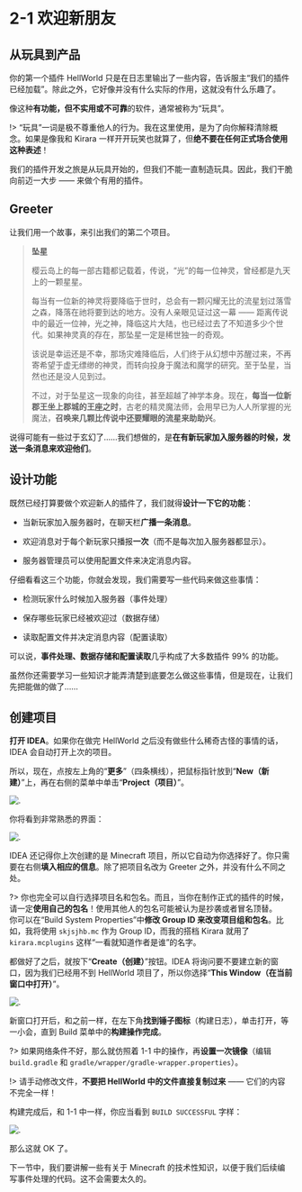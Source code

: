 # 2-1 欢迎新朋友

## 从玩具到产品

你的第一个插件 HellWorld 只是在日志里输出了一些内容，告诉服主“我们的插件已经加载”。除此之外，它好像并没有什么实际的作用，这就没有什么乐趣了。

像这种**有功能，但不实用或不可靠**的软件，通常被称为“玩具”。

!> “玩具”一词是极不尊重他人的行为。我在这里使用，是为了向你解释清除概念。如果是像我和 Kirara 一样开开玩笑也就算了，但**绝不要在任何正式场合使用这种表述**！

我们的插件开发之旅是从玩具开始的，但我们不能一直制造玩具。因此，我们干脆向前迈一大步 —— 来做个有用的插件。

## Greeter

让我们用一个故事，来引出我们的第二个项目。

> **坠星**
> 
> 樱云岛上的每一部古籍都记载着，传说，“光”的每一位神灵，曾经都是九天上的一颗星星。
> 
> 每当有一位新的神灵将要降临于世时，总会有一颗闪耀无比的流星划过落雪之森，降落在祂将要到达的地方。没有人亲眼见证过这一幕 —— 距离传说中的最近一位神，光之神，降临这片大陆，也已经过去了不知道多少个世代。如果神灵真的存在，那坠星一定是稀世独一的奇观。
> 
> 该说是幸运还是不幸，那场灾难降临后，人们终于从幻想中苏醒过来，不再寄希望于虚无缥缈的神灵，而转向投身于魔法和魔学的研究。至于坠星，当然也还是没人见到过。
> 
> 不过，对于坠星这一现象的向往，甚至超越了神学本身。现在，**每当一位新郡王坐上郡城的王座之时**，古老的精灵魔法师，会用早已为人人所掌握的光魔法，**召唤来几颗比传说中还要耀眼的流星来助助兴**。

说得可能有一些过于玄幻了……我们想做的，是**在有新玩家加入服务器的时候，发送一条消息来欢迎他们**。

## 设计功能

既然已经打算要做个欢迎新人的插件了，我们就得**设计一下它的功能**：

- 当新玩家加入服务器时，在聊天栏**广播一条消息**。

- 欢迎消息对于每个新玩家只播报**一次**（而不是每次加入服务器都显示）。

- 服务器管理员可以使用配置文件来决定消息内容。

仔细看看这三个功能，你就会发现，我们需要写一些代码来做这些事情：

- 检测玩家什么时候加入服务器（事件处理）

- 保存哪些玩家已经被欢迎过（数据存储）

- 读取配置文件并决定消息内容（配置读取）

可以说，**事件处理、数据存储和配置读取**几乎构成了大多数插件 99% 的功能。

虽然你还需要学习一些知识才能弄清楚到底要怎么做这些事情，但是现在，让我们先把能做的做了……

## 创建项目

**打开 IDEA**。如果你在做完 HellWorld 之后没有做些什么稀奇古怪的事情的话，IDEA 会自动打开上次的项目。

所以，现在，点按左上角的“**更多**”（四条横线），把鼠标指针放到“**New（新建）**”上，再在右侧的菜单中单击“**Project（项目）**”。

![.](https://s2.loli.net/2024/01/10/a9nrdFSgp8e4tNy.png)

你将看到非常熟悉的界面：

![.](https://s2.loli.net/2024/01/10/e75EpRWmBSVTH4x.png)

IDEA 还记得你上次创建的是 Minecraft 项目，所以它自动为你选择好了。你只需要在右侧**填入相应的信息**。除了把项目名改为 Greeter 之外，并没有什么不同之处。

?> 你也完全可以自行选择项目名和包名。而且，当你在制作正式的插件的时候，请一定**使用自己的包名**！使用其他人的包名可能被认为是抄袭或者冒名顶替。<br/>你可以在“Build System Properties”中**修改 Group ID 来改变项目组和包名**。比如，我将使用 `skjsjhb.mc` 作为 Group ID，而我的搭档 Kirara 就用了 `kirara.mcplugins` 这样“一看就知道作者是谁”的名字。

都做好了之后，就按下“**Create（创建）**”按钮。IDEA 将询问要不要建立新的窗口，因为我们已经用不到 HellWorld 项目了，所以你选择“**This Window（在当前窗口中打开）**”。

![.](https://s2.loli.net/2024/01/10/73pgPUastnMj5Al.png)

新窗口打开后，和之前一样，在左下角**找到锤子图标**（构建日志），单击打开，等一小会，直到 Build 菜单中的**构建操作完成**。

?> 如果网络条件不好，那么就仿照着 1-1 中的操作，再**设置一次镜像**（编辑 `build.gradle` 和 `gradle/wrapper/gradle-wrapper.properties`）。

!> 请手动修改文件，**不要把 HellWorld 中的文件直接复制过来** —— 它们的内容不完全一样！

构建完成后，和 1-1 中一样，你应当看到 `BUILD SUCCESSFUL` 字样：

![.](https://s2.loli.net/2024/01/10/1gb4aGRiJCLBU9Q.png)

那么这就 OK 了。

下一节中，我们要讲解一些有关于 Minecraft 的技术性知识，以便于我们后续编写事件处理的代码。这不会需要太久的。
